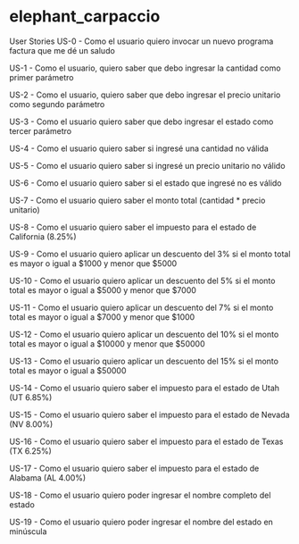 # elephant_carpaccio
User Stories
US-0 - Como el usuario quiero invocar un nuevo programa factura que me dé un saludo

US-1 - Como el usuario, quiero saber que debo ingresar la cantidad como primer parámetro

US-2 - Como el usuario, quiero saber que debo ingresar el precio unitario como segundo parámetro

US-3 - Como el usuario quiero saber que debo ingresar el estado como tercer parámetro

US-4 - Como el usuario quiero saber si ingresé una cantidad no válida

US-5 - Como el usuario quiero saber si ingresé un precio unitario no válido

US-6 - Como el usuario quiero saber si el estado que ingresé no es válido

US-7 - Como el usuario quiero saber el monto total (cantidad * precio unitario)

US-8 - Como el usuario quiero saber el impuesto para el estado de California (8.25%)

US-9 - Como el usuario quiero aplicar un descuento del 3% si el monto total es mayor o igual a $1000 y menor que $5000

US-10 - Como el usuario quiero aplicar un descuento del 5% si el monto total es mayor o igual a $5000 y menor que $7000

US-11 - Como el usuario quiero aplicar un descuento del 7% si el monto total es mayor o igual a $7000 y menor que $1000

US-12 - Como el usuario quiero aplicar un descuento del 10% si el monto total es mayor o igual a $10000 y menor que $50000

US-13 - Como el usuario quiero aplicar un descuento del 15% si el monto total es mayor o igual a $50000

US-14 - Como el usuario quiero saber el impuesto para el estado de Utah (UT 6.85%)

US-15 - Como el usuario quiero saber el impuesto para el estado de Nevada (NV 8.00%)

US-16 - Como el usuario quiero saber el impuesto para el estado de Texas (TX 6.25%)

US-17 - Como el usuario quiero saber el impuesto para el estado de Alabama (AL 4.00%)

US-18 - Como el usuario quiero poder ingresar el nombre completo del estado

US-19 - Como el usuario quiero poder ingresar el nombre del estado en minúscula
 